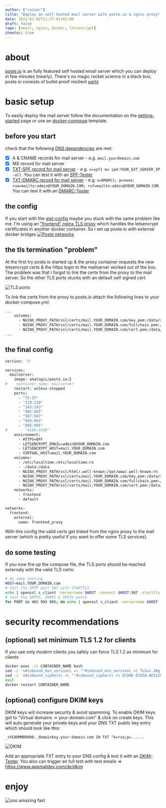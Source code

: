 ```yaml
---
author: ["rainer"]
title: "Deploy an self hosted mail server with poste.io & nginx proxy"
date: 2021-01-02T21:27:01+01:00
draft: false
tags: [email, nginx, docker, letsencrypt]
showtoc: true
---
```


# about
[poste.io](https://poste.io/) is an fully featured self hosted email server which you can deploy in few minutes (nearly). There's no magic rocket science in a black box, poste.io consists of bullet proof resilient [parts](https://poste.io/doc/mailserver-parts)

# basic setup
To easily deploy the mail server follow the documentation on the [getting-started](https://poste.io/doc/getting-started) page or use an [docker-compose](https://gist.github.com/analogic/51fbe91b580d7913b72320f89bf994cc) template.

## before you start
check that the following [DNS dependencies](https://poste.io/doc/configuring-dns) are met:
- [x] A & CNAME records for mail server - e.g. ``` mail.yourdomain.com ```
- [x] MX record for mail server
- [x] [TXT-SPF record for mail server](https://en.wikipedia.org/wiki/Sender_Policy_Framework) - e.g. ``` v=spf1 mx ip4:YOUR_EXT_SERVER_IP -all ```.
 You can test it with an [SPF-Tester](https://poste.io/spf)
- [x] [TXT-DMARC record for mail server](https://en.wikipedia.org/wiki/DMARC) - e.g. ``` v=DMARC1; p=none; rua=mailto:admin@YOUR_DOMAIN.COM; ruf=mailto:admin@YOUR_DOMAIN.COM ```.
 You can test it with an [DMARC-Tester](https://poste.io/dmarc)

## the config
If you start with the [gist-config](https://gist.github.com/analogic/51fbe91b580d7913b72320f89bf994cc) maybe you stuck with the same problem like me.
I'm using an ["frontend" nginx TLS proxy](https://github.com/nginx-proxy/docker-letsencrypt-nginx-proxy-companion) which handles the letsencrypt certificates in another docker container.
So i set up poste.io with external docker bridges [![Poste networks](/images/2021/poste_network.png "Poste.io docker networks")](https://poste.io/doc/network-schemes)

## the tls termination "problem"
At the first try poste.io started up & the proxy container requests the new letsencrypt certs & the https login to the mailserver worked out of the box.
The problem was that i forgot to link the certs from the proxy to the mail server. So the other TLS ports stucks with an default self signed cert.

![TLS ports](/images/2021/poste_ports.png "Poste.io TLS without valid cert on first try")

To link the certs from the proxy to poste.io attach the following lines to your docker-compose.yml:
```bash
...
    volumes:
      - NGINX_PROXY_PATH/ssl/certs/mail.YOUR_DOMAIN.com/key.pem:/data/ssl/server.key:ro
      - NGINX_PROXY_PATH/ssl/certs/mail.YOUR_DOMAIN.com/fullchain.pem:/data/ssl/ca.crt:ro
      - NGINX_PROXY_PATH/ssl/certs/mail.YOUR_DOMAIN.com/cert.pem:/data/ssl/server.crt:ro
...
```

## the final config
```bash
version: '3'

services:
  mailserver:
    image: analogic/poste.io:2
#    container_name: mailserver
    restart: unless-stopped
    ports:
      - "25:25"
      - "110:110"
      - "143:143"
      - "465:465"
      - "587:587"
      - "993:993"
      - "995:995"
#      - "4190:4190"
    environment:
      - HTTPS=OFF
      - LETSENCRYPT_EMAIL=admin@YOUR_DOMAIN.com
      - LETSENCRYPT_HOST=mail.YOUR_DOMAIN.com
      - VIRTUAL_HOST=mail.YOUR_DOMAIN.com
    volumes:
      - /etc/localtime:/etc/localtime:ro
      - ./data:/data
      - NGINX_PROXY_PATH/ssl/html/.well-known:/opt/www/.well-known:ro
      - NGINX_PROXY_PATH/ssl/certs/mail.YOUR_DOMAIN.com/key.pem:/data/ssl/server.key:ro
      - NGINX_PROXY_PATH/ssl/certs/mail.YOUR_DOMAIN.com/fullchain.pem:/data/ssl/ca.crt:ro
      - NGINX_PROXY_PATH/ssl/certs/mail.YOUR_DOMAIN.com/cert.pem:/data/ssl/server.crt:ro
    networks:
      - frontend
      - default

networks:
  frontend:
    external:
      name: frontend_proxy
```
With this config the valid certs get linked from the nginx proxy to the mail server (which is pretty useful if you want to offer some TLS services).

## do some testing
If you now fire up the compose file, the TLS ports should be reached externaly with the valid TLS certs: 
```bash
# do some testing
HOST=mail.YOUR_DOMAIN.com
# test the SMTP port 587 with STARTTLS
echo | openssl s_client -servername $HOST -connect $HOST:587 -starttls smtp 2>/dev/null | openssl x509 -noout -issuer -subject -dates
# test the SMTPS, IMAPS & POP3S ports
for PORT in 465 993 995; do echo | openssl s_client -servername $HOST -connect $HOST:$PORT 2>/dev/null | openssl x509 -noout -issuer -subject -dates; done
```

# security recommendations
## (optional) set minimum TLS 1.2 for clients
If you use only _modern_ clients you safely can force TLS 1.2 as minimum for clients
```bash
docker exec -it CONTAINER_NAME bash
sed -i 's#inbound_min_version\ =\ ""#inbound_min_version\ =\ TLSv1.2#g' /data/server.ini
sed -i 's#inbound_ciphers\ =\ ""#inbound_ciphers\ =\ ECDHE-ECDSA-AES128-GCM-SHA256:ECDHE-RSA-AES128-GCM-SHA256:ECDHE-ECDSA-AES256-GCM-SHA384:ECDHE-RSA-AES256-GCM-SHA384:ECDHE-ECDSA-CHACHA20-POLY1305:ECDHE-RSA-CHACHA20-POLY1305:DHE-RSA-AES128-GCM-SHA256:DHE-RSA-AES256-GCM-SHA384#g' /data/server.ini
exit
docker restart CONTAINER_NAME
```

## (optional) configure DKIM keys
DKIM keys will increase security & avoid spamming. To enable DKIM keys got to "Virtual domains → your-domain.com" & click on create keys.
This will auto generate your private keys and your DNS TXT public key entry which should look like this:

```
_sYEARMMDD000._domainkey.your-domain.com IN TXT "k=rsa;p=......
```

![DKIM](/images/2021/poste_dkim.png "configure DKIM keys")

Add an appropriate TXT entry to your DNS config & test it with an [DKIM-Tester](https://poste.io/dkim?cloudrocket.at&s20210103707).
You also can trigger an full test with test emails => https://www.appmaildev.com/de/dkim

# enjoy
![soo amazing fast](https://media.giphy.com/media/yidUzHnBk32Um9aMMw/giphy.gif "soo amazing fast")
